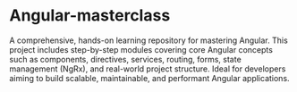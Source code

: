 # Angular-masterclass
A comprehensive, hands-on learning repository for mastering Angular. This project includes step-by-step modules covering core Angular concepts such as components, directives, services, routing, forms, state management (NgRx), and real-world project structure. Ideal for developers aiming to build scalable, maintainable, and performant Angular applications.
